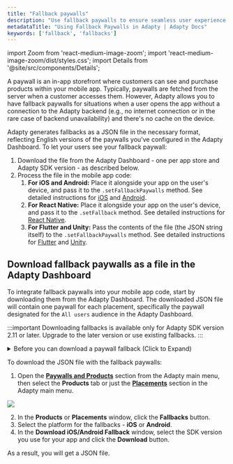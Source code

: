 ```yaml
---
title: "Fallback paywalls"
description: "Use fallback paywalls to ensure seamless user experience in Adapty."
metadataTitle: "Using Fallback Paywalls in Adapty | Adapty Docs"
keywords: ['fallback', 'fallbacks']
---
```


import Zoom from 'react-medium-image-zoom';
import 'react-medium-image-zoom/dist/styles.css';
import Details from '@site/src/components/Details';

A paywall is an in-app storefront where customers can see and purchase products within your mobile app. Typically, paywalls are fetched from the server when a customer accesses them. However, Adapty allows you to have fallback paywalls for situations when a user opens the app without a connection to the Adapty backend (e.g., no internet connection or in the rare case of backend unavailability) and there's no cache on the device.

Adapty generates fallbacks as a JSON file in the necessary format, reflecting English versions of the paywalls you've configured in the Adapty Dashboard. To let your users see your fallback paywall:

1. Download the file from the Adapty Dashboard - one per app store and Adapty SDK version - as described below.
2. Process the file in the mobile app code:
   1. **For iOS and Android:** Place it alongside your app on the user's device, and pass it to the `.setFallbackPaywalls` method. See detailed instructions for [iOS](ios-use-fallback-paywalls) and [Android](android-use-fallback-paywalls).
   2. **For React Native:** Place it alongside your app on the user's device, and pass it to the `.setFallback` method. See detailed instructions for [React Native](react-native-use-fallback-paywalls).
   3. **For Flutter and Unity:** Pass the contents of the file (the JSON string itself) to the `.setFallbackPaywalls` method. See detailed instructions for [Flutter](flutter-use-fallback-paywalls) and [Unity](unity-use-fallback-paywalls).


## Download fallback paywalls as a file in the Adapty Dashboard

To integrate fallback paywalls into your mobile app code, start by downloading them from the Adapty Dashboard. The downloaded JSON file will contain one paywall for each placement, specifically the paywall designated for the `All users` audience in the Adapty Dashboard.

:::important
Downloading fallbacks is available only for Adapty SDK version 2.11 or later. Upgrade to the later version or use existing fallbacks.
:::

<details>
   <summary>Before you can download a paywall fallback (Click to Expand)</summary>

   1. [Create products](create-product) you want to sell
2. [Create a paywall and add the products to it](create-paywall). 
3. [Create placement and add paywalls to it](create-placement). Placement is the location where the paywall will be shown.
</details>

To download the JSON file with the fallback paywalls:

1. Open the **[Paywalls and Products](https://app.adapty.io/products)** section from the Adapty main menu, then select the **Products** tab or just the **[Placements](https://app.adapty.io/placements)** section in the Adapty main menu.

   

<Zoom>
  <img src={require('./img/9c63367-placements.webp').default}
  style={{
    border: '1px solid #727272', /* border width and color */
    width: '700px', /* image width */
    display: 'block', /* for alignment */
    margin: '0 auto' /* center alignment */
  }}
/>
</Zoom>



2. In the **Products** or **Placements** window, click the **Fallbacks** button. 
3. Select the platform for the fallbacks - **iOS** or **Android**.
4. In the **Download iOS/Android Fallback** window, select the SDK version you use for your app and click the **Download** button.

As a result, you will get a JSON file.